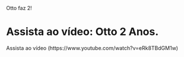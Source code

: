 <!DOCTYPE html>
<html lang="pt-BR">
<head>
    <meta charset="UTF-8">
    <meta name="viewport" content="width=device-width, initial-scale=1.0">
    Otto faz 2!
</head>
<body>
    <h1>Assista ao vídeo: Otto 2 Anos.</h1>   
   Assista ao vídeo (https://www.youtube.com/watch?v=eRk8TBdGM1w)

</body>
</html>
